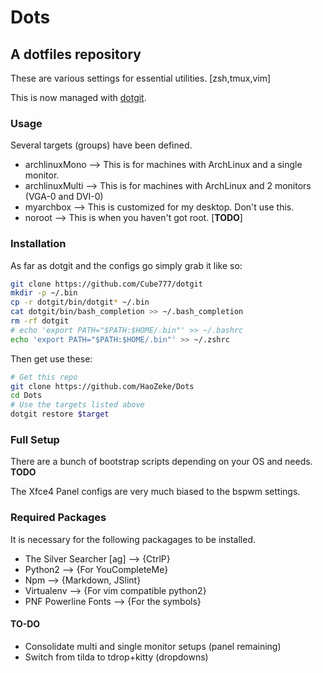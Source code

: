 # Dots
## A dotfiles repository

These are various settings for essential utilities. [zsh,tmux,vim]

This is now managed with [dotgit](https://github.com/kobus-v-schoor/dotgit).

### Usage
Several targets (groups) have been defined.

* archlinuxMono --> This is for machines with ArchLinux and a single monitor.
* archlinuxMulti --> This is for machines with ArchLinux and 2 monitors (VGA-0 and DVI-0)
* myarchbox --> This is customized for my desktop. Don't use this.
* noroot --> This is when you haven't got root. [**TODO**]



### Installation

As far as dotgit and the configs go simply grab it like so:

```bash
git clone https://github.com/Cube777/dotgit
mkdir -p ~/.bin
cp -r dotgit/bin/dotgit* ~/.bin
cat dotgit/bin/bash_completion >> ~/.bash_completion
rm -rf dotgit
# echo 'export PATH="$PATH:$HOME/.bin"' >> ~/.bashrc
echo 'export PATH="$PATH:$HOME/.bin"' >> ~/.zshrc
```

Then get use these:

```bash
# Get this repo
git clone https://github.com/HaoZeke/Dots
cd Dots
# Use the targets listed above
dotgit restore $target
```

### Full Setup
There are a bunch of bootstrap scripts depending on your OS and needs.
**TODO**

The Xfce4 Panel configs are very much biased to the bspwm settings.

### Required Packages
It is necessary for the following packagages to be installed.
* The Silver Searcher [ag] --> {CtrlP}
* Python2 --> {For YouCompleteMe}
* Npm --> {Markdown, JSlint}
* Virtualenv --> {For vim compatible python2}
* PNF Powerline Fonts --> {For the symbols}


#### TO-DO

* Consolidate multi and single monitor setups (panel remaining)
* Switch from tilda to tdrop+kitty (dropdowns)